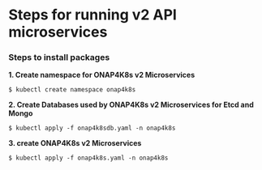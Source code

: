 # Steps for running v2 API microservices

### Steps to install packages
**1. Create namespace for ONAP4K8s v2 Microservices**

`$ kubectl create namespace onap4k8s`

**2. Create Databases used by ONAP4K8s v2 Microservices for Etcd and Mongo**

`$ kubectl apply -f onap4k8sdb.yaml -n onap4k8s`

**3. create ONAP4K8s v2 Microservices**

`$ kubectl apply -f onap4k8s.yaml -n onap4k8s`
